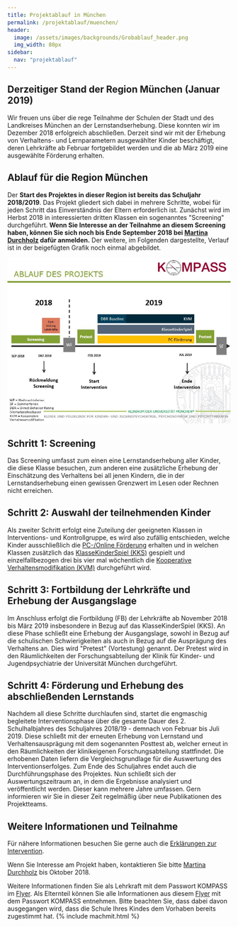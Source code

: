```yaml
---
title: Projektablauf in München
permalink: /projektablauf/muenchen/
header:
  image: /assets/images/backgrounds/Grobablauf_header.png
  img_width: 80px
sidebar:
  nav: "projektablauf"
---
```

## Derzeitiger Stand der Region München (Januar 2019)
Wir freuen uns über die rege Teilnahme der Schulen der Stadt und des Landkreises München an der Lernstandserhebung. Diese konnten wir im Dezember 2018 erfolgreich abschließen. Derzeit sind wir mit der Erhebung von Verhaltens- und Lernparametern ausgewählter Kinder beschäftigt, deren Lehrkräfte ab Februar fortgebildet werden und die ab März 2019 eine ausgewählte Förderung erhalten.

## Ablauf für die Region München

Der **Start des Projektes in dieser Region ist bereits das Schuljahr 2018/2019**. 
Das Projekt gliedert sich dabei in mehrere Schritte, wobei für jeden Schritt das Einverständnis der Eltern erforderlich ist. Zunächst wird im Herbst 2018 in interessierten dritten Klassen ein sogenanntes "Screening" durchgeführt. **Wenn Sie Interesse an der Teilnahme an diesem Screening haben, können Sie sich noch bis Ende September 2018 bei [Martina Durchholz](http://www.kompass-forschung.de/team/#Martina+Durchholz%2C+M.+Sc.) dafür anmelden.** Der weitere, im Folgenden dargestellte, Verlauf ist in der beigefügten Grafik noch einmal abgebildet.

![Grafik zum Projektablauf München](/assets/images/Ablauf_BAYERN.JPG)

## Schritt 1: Screening
Das Screening umfasst zum einen eine Lernstandserhebung aller Kinder, die diese Klasse besuchen, zum anderen eine zusätzliche Erhebung der Einschätzung des Verhaltens bei all jenen Kindern, die in der Lernstandserhebung einen gewissen Grenzwert im Lesen oder Rechnen nicht erreichen.

## Schritt 2: Auswahl der teilnehmenden Kinder
Als zweiter Schritt erfolgt eine Zuteilung der geeigneten Klassen in Interventions- und Kontrollgruppe, es wird also zufällig entschieden, welche Kinder ausschließlich die [PC-/Online Förderung](http://www.kompass-forschung.de/ueber-die-studie/interventionen/#ii-pc--online-gest%C3%BCtzte-f%C3%B6rderung-der-schulischen-schwierigkeiten) erhalten und in welchen Klassen zusätzlich das [KlasseKinderSpiel (KKS)](http://www.kompass-forschung.de/ueber-die-studie/interventionen/#i-das-klassekinderspiel/) gespielt und einzelfallbezogen drei bis vier mal wöchentlich die [Kooperative Verhaltensmodifikation (KVM)](http://www.kompass-forschung.de/ueber-die-studie/interventionen/#iii-kooperative-verhaltensmodifikation/) durchgeführt wird.

## Schritt 3: Fortbildung der Lehrkräfte und Erhebung der Ausgangslage
Im Anschluss erfolgt die Fortbildung (FB) der Lehrkräfte ab November 2018 bis März 2019 insbesondere in Bezug auf das KlasseKinderSpiel (KKS). An diese Phase schließt eine Erhebung der Ausgangslage, sowohl in Bezug auf die schulischen Schwierigkeiten als auch in Bezug auf die Ausprägung des Verhaltens an. Dies wird "Pretest" (Vortestung) genannt. Der Pretest wird in den Räumlichkeiten der Forschungsabteilung der Klinik für Kinder- und Jugendpsychiatrie der Universität München durchgeführt.

## Schritt 4: Förderung und Erhebung des abschließenden Lernstands
Nachdem all diese Schritte durchlaufen sind, startet die engmaschig begleitete Interventionsphase über die gesamte Dauer des 2. Schulhalbjahres des Schuljahres 2018/19 - demnach von Februar bis Juli 2019. 
Diese schließt mit der erneuten Erhebung von Lernstand und Verhaltensausprägung mit dem sogenannten Posttest ab, welcher erneut in den Räumlichkeiten der klinikeigenen Forschungsabteilung stattfindet. Die erhobenen Daten liefern die Vergleichsgrundlage für die Auswertung des Interventionserfolges. 
Zum Ende des Schuljahres endet auch die Durchführungsphase des Projektes. Nun schließt sich der Auswertungszeitraum an, in dem die Ergebnisse analysiert und veröffentlicht werden. Dieser kann mehrere Jahre umfassen. Gern informieren wir Sie in dieser Zeit regelmäßig über neue Publikationen des Projektteams.


## Weitere Informationen und Teilnahme
Für nähere Informationen besuchen Sie gerne auch die [Erklärungen zur Intervention](http://www.kompass-forschung.de/ueber-die-studie/interventionen/). 

Wenn Sie Interesse am Projekt haben, kontaktieren Sie bitte [Martina Durchholz](http://www.kompass-forschung.de/team/#Martina+Durchholz%2C+M.+Sc.) bis Oktober 2018.

Weitere Informationen finden Sie als Lehrkraft mit dem Passwort KOMPASS im [Flyer](https://boxup.uni-potsdam.de/index.php/s/Wm5fnLkIYbqUDm1).
Als Elternteil können Sie alle Informationen aus diesem [Flyer](https://boxup.uni-potsdam.de/index.php/s/MeGkVttG1EA4sH5) mit dem Passwort KOMPASS entnehmen. Bitte beachten Sie, dass dabei davon ausgegangen wird, dass die Schule Ihres Kindes dem Vorhaben bereits zugestimmt hat.
{% include machmit.html %}



